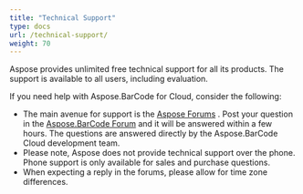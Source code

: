 ```yaml
---
title: "Technical Support"
type: docs
url: /technical-support/
weight: 70
---
```


Aspose provides unlimited free technical support for all its products. The support is available to all users, including evaluation.

If you need help with Aspose.BarCode for Cloud, consider the following:

- The main avenue for support is the [Aspose Forums](https://forum.aspose.cloud/) . Post your question in the [Aspose.BarCode Forum](https://forum.aspose.cloud/c/barcode) and it will be answered within a few hours. The questions are answered directly by the Aspose.BarCode Cloud development team.
- Please note, Aspose does not provide technical support over the phone. Phone support is only available for sales and purchase questions.
- When expecting a reply in the forums, please allow for time zone differences.
